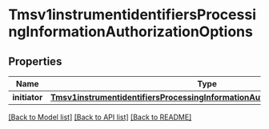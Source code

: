 # Tmsv1instrumentidentifiersProcessingInformationAuthorizationOptions

## Properties
Name | Type | Description | Notes
------------ | ------------- | ------------- | -------------
**initiator** | [**Tmsv1instrumentidentifiersProcessingInformationAuthorizationOptionsInitiator**](Tmsv1instrumentidentifiersProcessingInformationAuthorizationOptionsInitiator.md) |  | [optional] 

[[Back to Model list]](../README.md#documentation-for-models) [[Back to API list]](../README.md#documentation-for-api-endpoints) [[Back to README]](../README.md)


